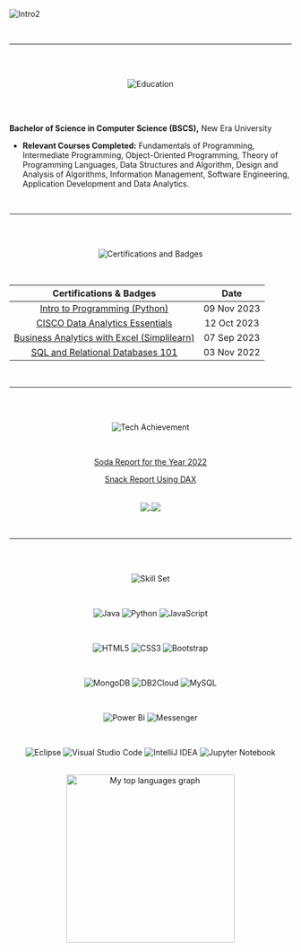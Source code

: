 
![Intro2](https://github.com/JEAtole/JEAtole/assets/126703958/56663fc1-6ce8-4486-986f-3226375a5a0b)

<br/>
<hr/>
<br/>
<br/>

<div align="center">

![Education](https://github.com/JEAtole/JEAtole/assets/126703958/f891a4ac-b172-4024-8611-de7ff62155cd)

</div>

<br/>
<br/>

**Bachelor of Science in Computer Science (BSCS),** New Era University

- **Relevant Courses Completed:** Fundamentals of Programming, Intermediate Programming, Object-Oriented Programming, Theory of Programming Languages, Data Structures and Algorithm, Design and Analysis of Algorithms, Information Management, Software Engineering, Application Development and Data Analytics.

<br/>
<hr/>
<br/>
<br/>

<div align="center">

![Certifications and Badges](https://github.com/JEAtole/JEAtole/assets/126703958/4db43303-44da-423e-9b26-dd448a200cc3)

<br/>

| Certifications & Badges | Date |
| :-------: | :---: |
| <a href="https://www.kaggle.com/learn/certification/jeatole/intro-to-programming"> Intro to Programming (Python) </a> | 09 Nov 2023 |
| <a href="https://www.credly.com/badges/f24305e7-844f-41cc-b5e1-42b4612a6022/public_url"> CISCO Data Analytics Essentials </a> | 12 Oct 2023 |
| <a href="https://simpli-web.app.link/e/BzaM9NAqnGb"> Business Analytics with Excel (Simplilearn) </a> | 07 Sep 2023 |
| <a href="https://courses.cognitiveclass.ai/certificates/7b30cbcd3a5a4654a08b269ad5c8209d"> SQL and Relational Databases 101 </a> | 03 Nov 2022 |

</div>

<br/>
<hr/>
<br/>
<br/>

<div align="center">

![Tech Achievement](https://github.com/JEAtole/JEAtole/assets/126703958/a2076a42-3350-46b9-97f7-15c0b726df4b)

<br/>

<a href="https://app.fabric.microsoft.com/view?r=eyJrIjoiNThkNmQzY2ItNDQ1NS00MTJjLWI0OWQtNjRiMmM2YjVlMmZlIiwidCI6IjA2ZWNiNzAxLTdjOTYtNDMzOC04ZTk1LTE1MmMzZjM3MzM4MSIsImMiOjEwfQ%3D%3D">Soda Report for the Year 2022</a>

<a href="https://app.fabric.microsoft.com/view?r=eyJrIjoiYzhkNmJjMWQtN2U5YS00ODg3LWFlYzItZmVkMTVlMWM5OGI4IiwidCI6IjA2ZWNiNzAxLTdjOTYtNDMzOC04ZTk1LTE1MmMzZjM3MzM4MSIsImMiOjEwfQ%3D%3D">Snack Report Using DAX</a>

<br/>

<a href="https://github.com/JEAtole/Design-Patterns.git">
  <img align="center"src="https://github-readme-stats.vercel.app/api/pin/?username=JEAtole&repo=Design-Patterns&theme=midnight-purple">
</a>

<a href="https://github.com/JEAtole/Mini-Compiler-Testing.git">
  <img align="center"src="https://github-readme-stats.vercel.app/api/pin/?username=JEAtole&repo=Mini-Compiler-Testing&theme=midnight-purple">
</a>

</div>

<br/>
<br/>
<hr/>
<br/>
<br/>

<div align="center">

![Skill Set](https://github.com/JEAtole/JEAtole/assets/126703958/27e3e071-16a7-4716-9770-d539f75bbee4)

<br/>
 
 ![Java](https://img.shields.io/badge/java-%23ED8B00.svg?style=for-the-badge&logo=openjdk&logoColor=white)
 ![Python](https://img.shields.io/badge/python-3670A0?style=for-the-badge&logo=python&logoColor=ffdd54)
 ![JavaScript](https://img.shields.io/badge/javascript-%23323330.svg?style=for-the-badge&logo=javascript&logoColor=%23F7DF1E)

</br>
 
 ![HTML5](https://img.shields.io/badge/html5-%23E34F26.svg?style=for-the-badge&logo=html5&logoColor=white)
 ![CSS3](https://img.shields.io/badge/css3-%231572B6.svg?style=for-the-badge&logo=css3&logoColor=white)
 ![Bootstrap](https://img.shields.io/badge/bootstrap-%238511FA.svg?style=for-the-badge&logo=bootstrap&logoColor=white)

</br>
 
 ![MongoDB](https://img.shields.io/badge/MongoDB-%234ea94b.svg?style=for-the-badge&logo=mongodb&logoColor=white)
 ![DB2Cloud](https://img.shields.io/badge/DB2%20Cloud-1261FE.svg?style=for-the-badge&logoColor=white)
 ![MySQL](https://img.shields.io/badge/mysql-%2300f.svg?style=for-the-badge&logo=mysql&logoColor=white)

</br>

![Power Bi](https://img.shields.io/badge/power_bi-F2C811?style=for-the-badge&logo=powerbi&logoColor=black)
![Messenger](https://img.shields.io/badge/TABLEAU-00B2FF?style=for-the-badge&logoColor=white)

</br>

![Eclipse](https://img.shields.io/badge/Eclipse-FE7A16.svg?style=for-the-badge&logo=Eclipse&logoColor=white)
![Visual Studio Code](https://img.shields.io/badge/Visual%20Studio%20Code-0078d7.svg?style=for-the-badge&logo=visual-studio-code&logoColor=white)
![IntelliJ IDEA](https://img.shields.io/badge/IntelliJIDEA-000000.svg?style=for-the-badge&logo=intellij-idea&logoColor=white)
![Jupyter Notebook](https://img.shields.io/badge/jupyter-%23FA0F00.svg?style=for-the-badge&logo=jupyter&logoColor=white)

</div>

<br/>

<div align="center">
  <img src="https://github-readme-stats.vercel.app/api/top-langs?username=JEAtole&locale=en&hide_title=false&layout=donut&card_width=300&langs_count=5&theme=midnight-purple" height="300" alt=" My top languages graph" />
</div>

